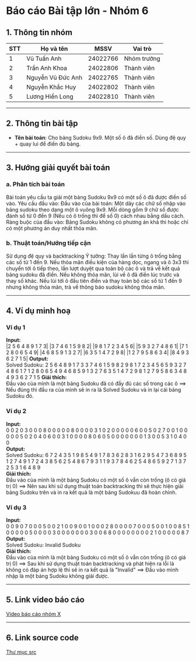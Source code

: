 # Báo cáo Bài tập lớn - Nhóm 6

## 1. Thông tin nhóm
| STT | Họ và tên | MSSV | Vai trò |
|---|---|---|---|
| 1 | Vũ Tuấn Anh | 24022766 | Nhóm trưởng |
| 2 |Trần Anh Khoa | 24022806| Thành viên |
| 3 | Nguyễn Vũ Đức Anh | 24022765 | Thành viên |
| 4 | Nguyễn Khắc Huy | 24022802 | Thành viên |
| 5 | Lương Hiển Long | 24022810 | Thành viên |
---

## 2. Thông tin bài tập
- **Tên bài toán**: Cho bảng Sudoku 9x9. Một số ô đã điền số. Dùng đệ quy + quay lui để điền đủ bảng.


---

## 3. Hướng giải quyết bài toán
### a. Phân tích bài toán
Bài toán yêu cầu ta giải một bảng Sudoku 9x9 có một số ô đã được điền số vào.
Yêu cầu đầu vào:
Đầu vào của bài toán: Một dãy các chữ số nhập vào bảng sudoku theo dạng một ô vuông 9x9. Mỗi dòng gồm 9 chữ số được đánh số từ 0 đến 9 (Nếu có ô trống thì để số 0) cách nhau bằng dấu cách.
Ràng buộc của đầu vào: Bảng Sudoku không có phương án khả thi hoặc chỉ có một phương án duy nhất thỏa mãn.

### b. Thuật toán/Hướng tiếp cận
Sử dụng đệ quy và backtracking
Ý tưởng: Thay lần lần từng ô trống bằng các số từ 1 đến 9. Nếu thỏa mãn điều kiện của hàng dọc, ngang và ô 3x3 thì chuyển tới ô tiếp theo, lần lượt duyệt qua toàn bộ các ô và trả về kết quả bảng sudoku đã điền. Nếu không thỏa mãn, lùi về ô đã điền lúc trước và thay số khác. Nếu lùi tới ô đầu tiên điền và thay toàn bộ các số từ 1 đến 9 nhưng không thỏa mãn, trả về thông báo sudoku không thỏa mãn.

---

## 4. Ví dụ minh hoạ
### Ví dụ 1
**Input:**  
|2 5 6 4 8 9 1 7 3|
|3 7 4 6 1 5 9 8 2|
|9 8 1 7 2 3 4 5 6|
|5 9 3 2 7 4 8 6 1|
|7 1 2 8 0 6 5 4 9|
|4 6 8 5 9 1 3 2 7|
|6 3 5 1 4 7 2 9 8|
|1 2 7 9 5 8 6 3 4|
|8 4 9 3 6 2 7 1 5|
**Output:**  
Solved Sudoku:
2 5 6 4 8 9 1 7 3
3 7 4 6 1 5 9 8 2
9 8 1 7 2 3 4 5 6
5 9 3 2 7 4 8 6 1
7 1 2 8 0 6 5 4 9
4 6 8 5 9 1 3 2 7
6 3 5 1 4 7 2 9 8
1 2 7 9 5 8 6 3 4
8 4 9 3 6 2 7 1 5
**Giải thích:**  
Đầu vào của mình là một bảng Sudoku đã có đầy đủ các số trong các ô ==> Nếu đúng thì đầu ra của mình sẽ in ra là Solved Sudoku và in lại cái bảng Sudoku đó.

### Ví dụ 2
**Input:**  
0 0 2 0 3 0 0 0 8
0 0 0 0 0 8 0 0 0
0 3 1 0 2 0 0 0 0
0 6 0 0 5 0 2 7 0
0 1 0 0 0 0 0 5 0
2 0 4 0 6 0 0 3 1
0 0 0 0 8 0 6 0 5
0 0 0 0 0 0 0 1 3
0 0 5 3 1 0 4 0 0  
**Output:**  
Solved Sudoku:
6 7 2 4 3 5 1 9 8 
5 4 9 1 7 8 3 6 2 
8 3 1 6 2 9 5 4 7 
3 6 8 9 5 1 2 7 4 
9 1 7 2 4 3 8 5 6 
2 5 4 8 6 7 9 3 1 
1 9 3 7 8 4 6 2 5 
4 8 6 5 9 2 7 1 3
7 2 5 3 1 6 4 8 9  
**Giải thích:**  
Đầu vào của mình là một bảng Sudoku có một số ô vẫn còn trống (ô có giá trị 0) ==> Nên sau khi sử dụng thuật toán backtracking thì sẽ thực hiện giải bảng Sudoku trên và in ra kết quả là một bảng Sudokuu đã hoàn chỉnh.

### Ví dụ 3
**Input:**  
0 0 9 0 7 0 0 0 5
0 0 2 1 0 0 9 0 0
1 0 0 0 2 8 0 0 0
0 7 0 0 0 5 0 0 1
0 0 8 5 1 0 0 0 0
0 5 0 0 0 0 3 0 0
0 0 0 0 0 3 0 0 6
8 0 0 0 0 0 0 0 0
2 1 0 0 0 0 0 8 7  
**Output:**  
Solved Sudoku:
Invalid Sudoku  
**Giải thích:**  
Đầu vào của mình là một bảng Sudoku có một số ô vẫn còn trống (ô có giá trị 0) ==> Sau khi sử dụng thuật toán backtracking và phát hiện ra lỗi là không có đáp án hợp lệ thì sẽ in ra kết quả là "Invalid" ==> Đầu vào mình nhập là một bảng Sudoku không giải được.

---

## 5. Link video báo cáo
[Video báo cáo nhóm X](#)

---

## 6. Link source code
[Thư mục src](./src)

